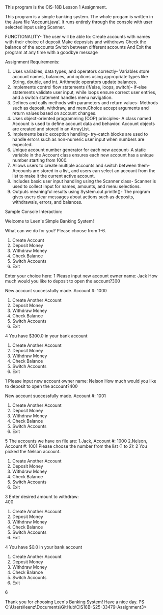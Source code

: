 This program is the CIS-18B Lesson 1 Assignment. 

This program is a simple banking system. The whole progam is written in the Java file 'Account.java'.
It runs entirely through the console with user selected input using Scanner. 

FUNCTIONALITY- The user will be able to: 
Create accounts with names with their choice of deposit
Make deposists and withdraws
Check the balance of the accounts
Switch between different accounts 
And Exit the program at any time with a goodbye message

Assignment Requirements: 
1. Uses variables, data types, and operators correctly- Variables store account names, balances, and options using appropriate types like String, double, and int. Arithmetic operators update balances.
2. Implements control flow statements (if/else, loops, switch)- if-else statements validate user input, while loops ensure correct user entries, and a switch statement handles menu navigation.
3. Defines and calls methods with parameters and return values- Methods such as deposit, withdraw, and menuChoice accept arguments and return values based on account changes.
4. Uses object-oriented programming (OOP) principles- A class named Account is used to define account data and behavior. Account objects are created and stored in an ArrayList.
5. Implements basic exception handling- try-catch blocks are used to handle errors such as non-numeric user input when numbers are expected.
6. Unique account number generator for each new account- A static variable in the Account class ensures each new account has a unique number starting from 1000.
7. Allows users to create multiple accounts and switch between them- Accounts are stored in a list, and users can select an account from the list to make it the current active account.
8. Includes basic user input handling using the Scanner class- Scanner is used to collect input for names, amounts, and menu selections.
9. Outputs meaningful results using System.out.println()- The program gives users clear messages about actions such as deposits, withdrawals, errors, and balances.
  
Sample Console Interaction: 

Welcome to Leen's Simple Banking System! 

What can we do for you? Please choose from 1-6.
1. Create Account
2. Deposit Money
3. Withdraw Money
4. Check Balance
5. Switch Accounts
6. Exit

Enter your choice here: 
1
Please input new account owner name: Jack
How much would you like to deposit to open the account?300

New account successfully made. Account #: 1000
1. Create Another Account
2. Deposit Money
3. Withdraw Money
4. Check Balance
5. Switch Accounts
6. Exit

4
You have $300.0 in your bank account

1. Create Another Account
2. Deposit Money
3. Withdraw Money
4. Check Balance
5. Switch Accounts
6. Exit

1
Please input new account owner name: Nelson
How much would you like to deposit to open the account?400

New account successfully made. Account #: 1001
1. Create Another Account
2. Deposit Money
3. Withdraw Money
4. Check Balance
5. Switch Accounts
6. Exit

5
The accounts we have on file are: 
1.Jack, Account #: 1000
2.Nelson, Account #: 1001
Please choose the number from the list (1 to 2):
2
You picked the Nelson account.

1. Create Another Account
2. Deposit Money
3. Withdraw Money
4. Check Balance
5. Switch Accounts
6. Exit

3
Enter desired amount to withdraw:  
400

1. Create Another Account
2. Deposit Money
3. Withdraw Money
4. Check Balance
5. Switch Accounts
6. Exit

4
You have $0.0 in your bank account

1. Create Another Account
2. Deposit Money
3. Withdraw Money
4. Check Balance
5. Switch Accounts
6. Exit

6


Thank you for choosing Leen's Banking System! Have a nice day.
PS C:\Users\leenz\Documents\GitHub\CIS18B-S25-33479-Assignment3> 
